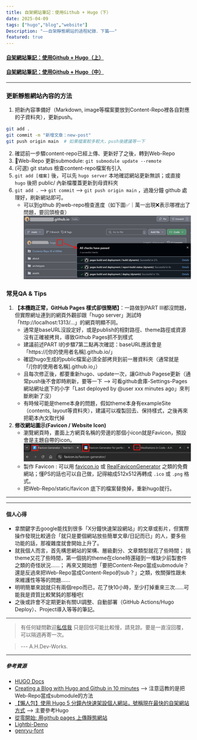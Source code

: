 ```yaml
---
title: 自架網站筆記：使用Github + Hugo（下）
date: 2025-04-09
tags: ["hugo","blog","website"]
Description: "——自架靜態網站的過程紀錄．下篇——"
featured: true
---
```


#### [自架網站筆記：使用Github + Hugo（上）](https://ah-devworks.github.io/notes/website/create_static_web_1/)
#### [自架網站筆記：使用Github + Hugo（中）](https://ah-devworks.github.io/notes/website/create_static_web_2/)

---

### 更新靜態網站內容的方法
1. 把新內容準備好（Markdown, image等檔案要放到Content-Repo裡各自對應的子資料夾），更新push。
```bash
git add .
git commit -m "新增文章：new-post"
git push origin main  # 如果檔案較多較大，push後建議等一下
```
2. 確認前一步驟content-repo已經上傳、更新好了之後，轉到Web-Repo
3. 🌟Web-Repo 更新submodule: `git submodule update --remote`
4. (可選) git status 檢查content-repo檔案有引入
5. `git add [檔案]` 後，可以先 `hugo server` 本地確認網站更新無誤；或直接 `hugo` 後把 public/ 內新檔覆蓋更新到母資料夾
6. `git add .` --> `git commit` --> `git push origin main` ，過幾分鐘 github 處理好，刷新網站即可。
   + 可以到github 的web-repo檢查進度（如下圖✅｜萬一出現❌表示哪裡出了問題，要回頭檢查）
![github_check_sucess](/img/post/github_check_sucess.jpg)


### 常見QA & Tips
1. **【本機跑正常，GitHub Pages 樣式卻很簡陋】**：一路做到PART III都沒問題，但實際網址連到的網頁外觀卻跟「hugo server」測試時「http://localhost:1313/...」的網頁明顯不同。
    + 通常是baseURL沒設定好，或是publish的相對路徑、theme路徑或資源沒有正確被拷貝，導致Github Pages抓不到樣式
    + 建議前述PART I的步驟7第二點再次確認：baseURL應該會是「https://[你的使用者名稱].github.io/」
    + 確認hugo生成的public檔案必須全部拷貝到前一層資料夾（通常就是「/[你的使用者名稱].github.io」）
    + 且每次修正後，都要重新hugo、update一次，讓Github Pagese更新（通常push後不會即時刷新，要等一下 --> 可看github倉庫-Settings-Pages網站網址底下的小字「Last deployed by @user xxx minutes ago」來判斷刷新了沒）
    + 有時候可能是theme本身的問題，假如theme本身有exampleSite（contents, layout等資料夾），建議可以複製回去、保持樣式，之後再來把範本內文取代掉
2. **修改網站圖示(Favicon / Website Icon)**
   + 瀏覽網頁時，畫面上方網頁名稱的旁邊的那個小icon就是Favicon，預設會是主題自帶的icon。
![favicon](/img/post/favicon.png)
   + 製作 Favicon : 可以用 [favicon.io](https://favicon.io/favicon-generator/) 或 [RealFaviconGenerator](https://realfavicongenerator.net/) 之類的免費網站；懂PS的話也可以自己做，記得縮成512x512再轉成 `.ico` 或 `.png` 格式。
   + 把Web-Repo/static/favicon 底下的檔案替換掉，重新hugo就行。

---
---

#### 個人心得
+ 拿關鍵字去google能找到很多「X分鐘快速架設網站」的文章或影片，但實際操作發現比較適合「就只是要個網站放些簡單文章/日記而已」的人，要多些功能的話，那複雜度就會開始上升了。
+ 就我個人而言，首先構思網站的架構、層級劃分、文章類型就花了些時間；
挑theme又花了些時間，第一個挑的theme在clone時還碰到一堆缺少前製套件之類的奇怪狀況……；
再來又開始想「要把Content-Repo當成submodule？還是反過來把Web-Repo當成Content-Repo的sub？」之類，攸關彈性跟未來維護性等等的問題……
+ 明明簡單來說就只有兩個repo而已，花了快10小時，至少打掉重來三次……可能我是資質比較駑鈍的那種吧(
+ 之後或許會不定期更新有關UI調整、自動部署（GitHub Actions/Hugo Deploy）、Project導入等等的筆記。


---

> 有任何疑問歡迎[私信我](mailto:a.h.devworks@gmail.com>)
> 只是回信可能比較慢，請見諒。要是一直沒回覆，可以隔週再寄一次。

> --- A.H.Dev-Works.

---

##### 參考資源
+ [HUGO Docs](https://gohugo.io/documentation/)
+ [Creating a Blog with Hugo and Github in 10 minutes](https://www.youtube.com/watch?v=LIFvgrRxdt4)  --> 注意這教的是把Web-Repo當成submodule的方法
+ [【懶人包】使用 Hugo 5 分鐘內快速架設個人網站，號稱現在最快的自架網站方式](https://medium.com/pm的生產力工具箱/懶人包-使用-hugo-5-分鐘內快速架設個人網站-號稱現在最快的自架網站方式-99659c7c727a)  --> 主要參考Hugo
+ [從零開始: 用github pages 上傳靜態網站](https://medium.com/進擊的-git-git-git/從零開始-用github-pages-上傳靜態網站-fa2ae83e6276)
+ [Lightbi-Demo](https://lightbi-hugo-theme.netlify.app/en/)
+ [genryu-font](https://github.com/ButTaiwan/genryu-font)